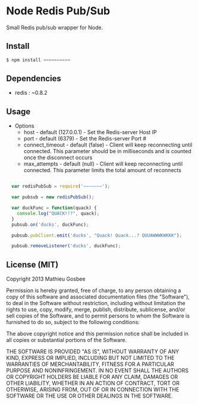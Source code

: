 Node Redis Pub/Sub
=================

Small Redis pub/sub wrapper for Node.

## Install
```bash
$ npm install ~~~~~~~~~~
```

## Dependencies
  - redis : ~0.8.2

## Usage

  - Options
    - host - default (127.0.0.1) - Set the Redis-server Host IP
    - port - default (6379) - Set the Redis-server Port #
    - connect_timeout - default (false) - Client will keep reconnecting until connected. This parameter should be in milliseconds and is counted once the disconnect occurs
    - max_attempts - default (null) - Client will keep reconnecting until connected. This parameter limits the total amount of reconnects


```javascript

  var redisPubSub = require('~~~~~~~');

  var pubsub = new redisPubSub();

  var duckFunc = function(quack) {
    console.log("QUACK!!?", quack);
  }
  pubsub.on('ducks', duckFunc);

  pubsub.pubClient.emit('ducks', "Quack! Quack...? QUUAWWWKWKKK");

  pubsub.removeListener('ducks', duckFunc);

```

## License (MIT)

Copyright 2013 Mathieu Gosbee

Permission is hereby granted, free of charge, to any person obtaining
a copy of this software and associated documentation files (the
"Software"), to deal in the Software without restriction, including
without limitation the rights to use, copy, modify, merge, publish,
distribute, sublicense, and/or sell copies of the Software, and to
permit persons to whom the Software is furnished to do so, subject to
the following conditions:

The above copyright notice and this permission notice shall be
included in all copies or substantial portions of the Software.

THE SOFTWARE IS PROVIDED "AS IS", WITHOUT WARRANTY OF ANY KIND,
EXPRESS OR IMPLIED, INCLUDING BUT NOT LIMITED TO THE WARRANTIES OF
MERCHANTABILITY, FITNESS FOR A PARTICULAR PURPOSE AND
NONINFRINGEMENT. IN NO EVENT SHALL THE AUTHORS OR COPYRIGHT HOLDERS BE
LIABLE FOR ANY CLAIM, DAMAGES OR OTHER LIABILITY, WHETHER IN AN ACTION
OF CONTRACT, TORT OR OTHERWISE, ARISING FROM, OUT OF OR IN CONNECTION
WITH THE SOFTWARE OR THE USE OR OTHER DEALINGS IN THE SOFTWARE.
